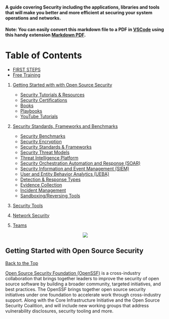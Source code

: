 # 


#### A guide covering Security including the applications, libraries and tools that will make you better and more efficient at securing your system operations and networks.

**Note: You can easily convert this markdown file to a PDF in [VSCode](https://code.visualstudio.com/) using this handy extension [Markdown PDF](https://marketplace.visualstudio.com/items?itemName=yzane.markdown-pdf).**

# Table of Contents

 * [FIRST STEPS](https://aquilacyber.github.io/Wiki/#First-Steps.md)
 * [Free Training](https://aquilacyber.github.io/Wiki/Free-Training/)

1. [Getting Started with with Open Source Security](wiki/Getting-Started-in-Security)
    * [Security Tutorials & Resources](wiki/Getting-Started-in-Security/Security-Tutorials-and-Resources.md)
    * [Security Certifications](Security-Certifications.md)
    * [Books](wiki/Getting-Started-in-Security/books.md)
    * [Playbooks](playbooks.md)
    * [YouTube Tutorials](youtube-tutorials.md)

2. [Security Standards, Frameworks and Benchmarks](https://github.com/mikeroyal/Open-Source-Security-Guide#security-standards-frameworks-and-benchmarks)
    * [Security Benchmarks](#Security-Benchmarks)
    * [Security Encryption](#Security-Encryption) 
    * [Security Standards & Frameworks](#Security-Standards--Frameworks)  
    * [Security Threat Models](#Security-Threat-Models)
    * [Threat Intelligence Platform](#threat-intelligence-platform)
    * [Security Orchestration Automation and Response (SOAR)](#Security-Orchestration-Automation-and-Response-SOAR)
    * [Security Information and Event Management (SIEM)](#Security-information-and-event-management-SIEM)
    * [User and Entity Behavior Analytics (UEBA)](#User-and-Entity-Behavior-Analytics-UEBA)
    * [Detection & Response Types](#detection--response-types)
    * [Evidence Collection](#evidence-collection)
    * [Incident Management](#incident-management)
    * [Sandboxing/Reversing Tools](#sandboxingreversing-tools)

3. [Security Tools](Wiki/Security-Tools/)

4. [Network Security](Wiki/Network-Security/)

5. [Teams](Wiki/Teams/)


<p align="center">
 <img src="https://user-images.githubusercontent.com/45159366/119560590-f7f91500-bd58-11eb-8fa4-57ba89fd58da.png">
  <br />
</p>

## Getting Started with Open Source Security
[Back to the Top](#table-of-contents)

[Open Source Security Foundation (OpenSSF)](https://openssf.org/) is a cross-industry collaboration that brings together leaders to improve the security of open source software by building a broader community, targeted initiatives, and best practices. The OpenSSF brings together open source security initiatives under one foundation to accelerate work through cross-industry support. Along with the Core Infrastructure Initiative and the Open Source Security Coalition, and will include new working groups that address vulnerability disclosures, security tooling and more.
